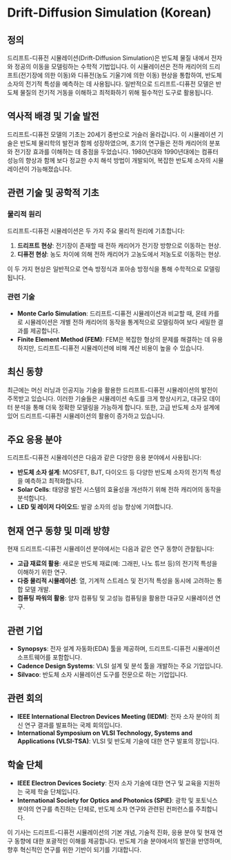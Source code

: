 # Drift-Diffusion Simulation (Korean)

## 정의

드리프트-디퓨전 시뮬레이션(Drift-Diffusion Simulation)은 반도체 물질 내에서 전자와 정공의 이동을 모델링하는 수학적 기법입니다. 이 시뮬레이션은 전하 캐리어의 드리프트(전기장에 의한 이동)와 디퓨전(농도 기울기에 의한 이동) 현상을 통합하여, 반도체 소자의 전기적 특성을 예측하는 데 사용됩니다. 일반적으로 드리프트-디퓨전 모델은 반도체 물질의 전기적 거동을 이해하고 최적화하기 위해 필수적인 도구로 활용됩니다.

## 역사적 배경 및 기술 발전

드리프트-디퓨전 모델의 기초는 20세기 중반으로 거슬러 올라갑니다. 이 시뮬레이션 기술은 반도체 물리학의 발전과 함께 성장하였으며, 초기의 연구들은 전하 캐리어의 분포와 전기장 효과를 이해하는 데 중점을 두었습니다. 1980년대와 1990년대에는 컴퓨터 성능의 향상과 함께 보다 정교한 수치 해석 방법이 개발되어, 복잡한 반도체 소자의 시뮬레이션이 가능해졌습니다.

## 관련 기술 및 공학적 기초

### 물리적 원리

드리프트-디퓨전 시뮬레이션은 두 가지 주요 물리적 원리에 기초합니다:

1. **드리프트 현상**: 전기장이 존재할 때 전하 캐리어가 전기장 방향으로 이동하는 현상.
2. **디퓨전 현상**: 농도 차이에 의해 전하 캐리어가 고농도에서 저농도로 이동하는 현상.

이 두 가지 현상은 일반적으로 연속 방정식과 포아송 방정식을 통해 수학적으로 모델링됩니다.

### 관련 기술

- **Monte Carlo Simulation**: 드리프트-디퓨전 시뮬레이션과 비교할 때, 몬테 카를로 시뮬레이션은 개별 전하 캐리어의 동작을 통계적으로 모델링하여 보다 세밀한 결과를 제공합니다.
- **Finite Element Method (FEM)**: FEM은 복잡한 형상의 문제를 해결하는 데 유용하지만, 드리프트-디퓨전 시뮬레이션에 비해 계산 비용이 높을 수 있습니다.

## 최신 동향

최근에는 머신 러닝과 인공지능 기술을 활용한 드리프트-디퓨전 시뮬레이션의 발전이 주목받고 있습니다. 이러한 기술들은 시뮬레이션 속도를 크게 향상시키고, 대규모 데이터 분석을 통해 더욱 정확한 모델링을 가능하게 합니다. 또한, 고급 반도체 소자 설계에 있어 드리프트-디퓨전 시뮬레이션의 활용이 증가하고 있습니다.

## 주요 응용 분야

드리프트-디퓨전 시뮬레이션은 다음과 같은 다양한 응용 분야에서 사용됩니다:

- **반도체 소자 설계**: MOSFET, BJT, 다이오드 등 다양한 반도체 소자의 전기적 특성을 예측하고 최적화합니다.
- **Solar Cells**: 태양광 발전 시스템의 효율성을 개선하기 위해 전하 캐리어의 동작을 분석합니다.
- **LED 및 레이저 다이오드**: 발광 소자의 성능 향상에 기여합니다.

## 현재 연구 동향 및 미래 방향

현재 드리프트-디퓨전 시뮬레이션 분야에서는 다음과 같은 연구 동향이 관찰됩니다:

- **고급 재료의 활용**: 새로운 반도체 재료(예: 그래핀, 나노 튜브 등)의 전기적 특성을 이해하기 위한 연구.
- **다중 물리적 시뮬레이션**: 열, 기계적 스트레스 및 전기적 특성을 동시에 고려하는 통합 모델 개발.
- **컴퓨팅 파워의 활용**: 양자 컴퓨팅 및 고성능 컴퓨팅을 활용한 대규모 시뮬레이션 연구.

## 관련 기업

- **Synopsys**: 전자 설계 자동화(EDA) 툴을 제공하며, 드리프트-디퓨전 시뮬레이션 소프트웨어를 포함합니다.
- **Cadence Design Systems**: VLSI 설계 및 분석 툴을 개발하는 주요 기업입니다.
- **Silvaco**: 반도체 소자 시뮬레이션 도구를 전문으로 하는 기업입니다.

## 관련 회의

- **IEEE International Electron Devices Meeting (IEDM)**: 전자 소자 분야의 최신 연구 결과를 발표하는 국제 회의입니다.
- **International Symposium on VLSI Technology, Systems and Applications (VLSI-TSA)**: VLSI 및 반도체 기술에 대한 연구 발표의 장입니다.

## 학술 단체

- **IEEE Electron Devices Society**: 전자 소자 기술에 대한 연구 및 교육을 지원하는 국제 학술 단체입니다.
- **International Society for Optics and Photonics (SPIE)**: 광학 및 포토닉스 분야의 연구를 촉진하는 단체로, 반도체 소자 연구와 관련된 컨퍼런스를 주최합니다.

이 기사는 드리프트-디퓨전 시뮬레이션의 기본 개념, 기술적 진화, 응용 분야 및 현재 연구 동향에 대한 포괄적인 이해를 제공합니다. 반도체 기술 분야에서의 발전을 반영하며, 향후 혁신적인 연구를 위한 기반이 되기를 기대합니다.
